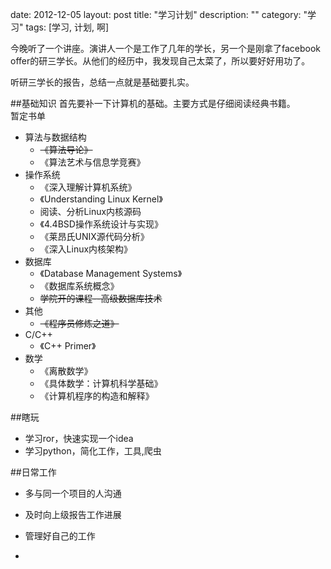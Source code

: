 date: 2012-12-05
layout: post
title: "学习计划"
description: ""
category: "学习"
tags: [学习, 计划, 啊]

今晚听了一个讲座。演讲人一个是工作了几年的学长，另一个是刚拿了facebook offer的研三学长。从他们的经历中，我发现自己太菜了，所以要好好用功了。

听研三学长的报告，总结一点就是基础要扎实。

##基础知识
首先要补一下计算机的基础。主要方式是仔细阅读经典书籍。  
暂定书单

- 算法与数据结构
	- <del>《算法导论》</del>
	- 《算法艺术与信息学竞赛》
- 操作系统  
	- 《深入理解计算机系统》
	- 《Understanding Linux Kernel》
	- 阅读、分析Linux内核源码
	- 《4.4BSD操作系统设计与实现》
	- 《莱昂氏UNIX源代码分析》
	- 《深入Linux内核架构》
- 数据库  
	- 《Database Management Systems》
	- 《数据库系统概念》
	-  <del>学院开的课程--高级数据库技术</del>
- 其他
	- <del>《程序员修炼之道》</del>
- C/C++
	- 《C++ Primer》
- 数学
	- 《离散数学》
	- 《具体数学：计算机科学基础》
	- 《计算机程序的构造和解释》

##瞎玩
- 学习ror，快速实现一个idea
- 学习python，简化工作，工具,爬虫

##日常工作
- 多与同一个项目的人沟通
- 及时向上级报告工作进展
- 管理好自己的工作

- 
